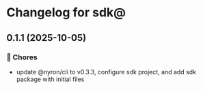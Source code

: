 # Changelog for sdk@

## 0.1.1 (2025-10-05)



### 🧹 Chores
- update @nyron/cli to v0.3.3, configure sdk project, and add sdk package with initial files
